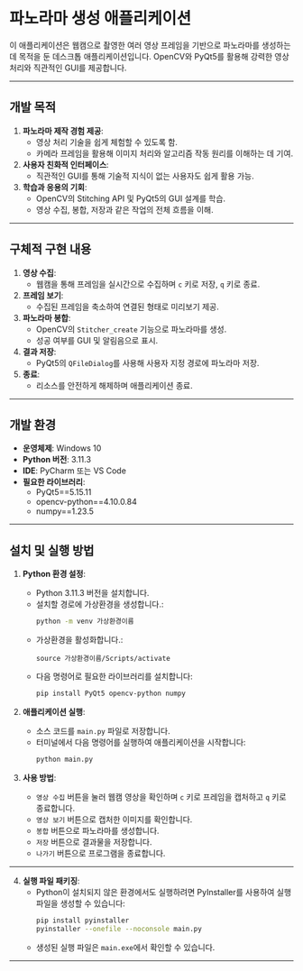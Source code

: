 # 파노라마 생성 애플리케이션

이 애플리케이션은 웹캠으로 촬영한 여러 영상 프레임을 기반으로 파노라마를 생성하는 데 목적을 둔 데스크톱 애플리케이션입니다. OpenCV와 PyQt5를 활용해 강력한 영상 처리와 직관적인 GUI를 제공합니다.

---

## **개발 목적**
1. **파노라마 제작 경험 제공**:
   - 영상 처리 기술을 쉽게 체험할 수 있도록 함.
   - 카메라 프레임을 활용해 이미지 처리와 알고리즘 작동 원리를 이해하는 데 기여.
2. **사용자 친화적 인터페이스**:
   - 직관적인 GUI를 통해 기술적 지식이 없는 사용자도 쉽게 활용 가능.
3. **학습과 응용의 기회**:
   - OpenCV의 Stitching API 및 PyQt5의 GUI 설계를 학습.
   - 영상 수집, 봉합, 저장과 같은 작업의 전체 흐름을 이해.

---

## **구체적 구현 내용**
1. **영상 수집**:
   - 웹캠을 통해 프레임을 실시간으로 수집하며 `c` 키로 저장, `q` 키로 종료.
2. **프레임 보기**:
   - 수집된 프레임을 축소하여 연결된 형태로 미리보기 제공.
3. **파노라마 봉합**:
   - OpenCV의 `Stitcher_create` 기능으로 파노라마를 생성.
   - 성공 여부를 GUI 및 알림음으로 표시.
4. **결과 저장**:
   - PyQt5의 `QFileDialog`를 사용해 사용자 지정 경로에 파노라마 저장.
5. **종료**:
   - 리소스를 안전하게 해제하며 애플리케이션 종료.

---

## **개발 환경**
- **운영체제**: Windows 10
- **Python 버전**: 3.11.3
- **IDE**: PyCharm 또는 VS Code
- **필요한 라이브러리**:
  - PyQt5==5.15.11
  - opencv-python==4.10.0.84
  - numpy==1.23.5

---

## **설치 및 실행 방법**
1. **Python 환경 설정**:
   - Python 3.11.3 버전을 설치합니다.
   - 설치할 경로에 가상환경을 생성합니다.:
     ```bash
     python -m venv 가상환경이름
     ```
   - 가상환경을 활성화합니다.:
     ```
     source 가상환경이름/Scripts/activate
     ```
   - 다음 명령어로 필요한 라이브러리를 설치합니다:
     ```bash
     pip install PyQt5 opencv-python numpy
     ```

2. **애플리케이션 실행**:
   - 소스 코드를 `main.py` 파일로 저장합니다.
   - 터미널에서 다음 명령어를 실행하여 애플리케이션을 시작합니다:
     ```bash
     python main.py
     ```

3. **사용 방법**:
   - `영상 수집` 버튼을 눌러 웹캠 영상을 확인하며 `c` 키로 프레임을 캡처하고 `q` 키로 종료합니다.
   - `영상 보기` 버튼으로 캡처한 이미지를 확인합니다.
   - `봉합` 버튼으로 파노라마를 생성합니다.
   - `저장` 버튼으로 결과물을 저장합니다.
   - `나가기` 버튼으로 프로그램을 종료합니다.

---

4. **실행 파일 패키징**:
   - Python이 설치되지 않은 환경에서도 실행하려면 PyInstaller를 사용하여 실행 파일을 생성할 수 있습니다:
     ```bash
     pip install pyinstaller
     pyinstaller --onefile --noconsole main.py
     ```
   - 생성된 실행 파일은 `main.exe`에서 확인할 수 있습니다.

---
